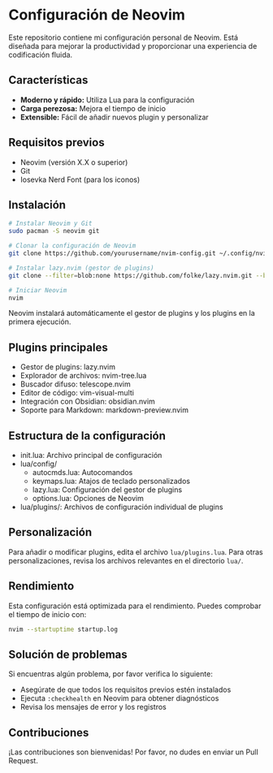 # Configuración de Neovim

Este repositorio contiene mi configuración personal de Neovim. Está diseñada para mejorar la productividad y proporcionar una experiencia de codificación fluida.

## Características

- **Moderno y rápido:** Utiliza Lua para la configuración
- **Carga perezosa:** Mejora el tiempo de inicio
- **Extensible:** Fácil de añadir nuevos plugin y personalizar

## Requisitos previos

- Neovim (versión X.X o superior)
- Git
- Iosevka Nerd Font (para los iconos)

## Instalación

```bash
# Instalar Neovim y Git
sudo pacman -S neovim git

# Clonar la configuración de Neovim
git clone https://github.com/yourusername/nvim-config.git ~/.config/nvim

# Instalar lazy.nvim (gestor de plugins)
git clone --filter=blob:none https://github.com/folke/lazy.nvim.git --branch=stable ~/.local/share/nvim/lazy/lazy.nvim

# Iniciar Neovim
nvim
```

Neovim instalará automáticamente el gestor de plugins y los plugins en la primera ejecución.

## Plugins principales

- Gestor de plugins: lazy.nvim
- Explorador de archivos: nvim-tree.lua
- Buscador difuso: telescope.nvim
- Editor de código: vim-visual-multi
- Integración con Obsidian: obsidian.nvim
- Soporte para Markdown: markdown-preview.nvim

## Estructura de la configuración

- init.lua: Archivo principal de configuración
- lua/config/
    - autocmds.lua: Autocomandos
    - keymaps.lua: Atajos de teclado personalizados
    - lazy.lua: Configuración del gestor de plugins
    - options.lua: Opciones de Neovim
- lua/plugins/: Archivos de configuración individual de plugins

## Personalización

Para añadir o modificar plugins, edita el archivo `lua/plugins.lua`. Para otras personalizaciones, revisa los archivos relevantes en el directorio `lua/`.

## Rendimiento

Esta configuración está optimizada para el rendimiento. Puedes comprobar el tiempo de inicio con:

```bash
nvim --startuptime startup.log
```

## Solución de problemas

Si encuentras algún problema, por favor verifica lo siguiente:

- Asegúrate de que todos los requisitos previos estén instalados
- Ejecuta `:checkhealth` en Neovim para obtener diagnósticos
- Revisa los mensajes de error y los registros

## Contribuciones

¡Las contribuciones son bienvenidas! Por favor, no dudes en enviar un Pull Request.